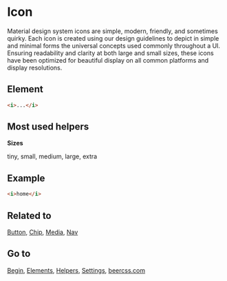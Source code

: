 # Icon

Material design system icons are simple, modern, friendly, and sometimes quirky. Each icon is created using our design guidelines to depict in simple and minimal forms the universal concepts used commonly throughout a UI. Ensuring readability and clarity at both large and small sizes, these icons have been optimized for beautiful display on all common platforms and display resolutions.

## Element

```html
<i>...</i>
```

## Most used helpers

**Sizes**

tiny, small, medium, large, extra

## Example

```html
<i>home</i>
```

## Related to
[Button](https://github.com/beercss/beercss/blob/main/docs/BUTTON.md), [Chip](https://github.com/beercss/beercss/blob/main/docs/CHIP.md), [Media](https://github.com/beercss/beercss/blob/main/docs/MEDIA.md), [Nav](https://github.com/beercss/beercss/blob/main/docs/NAV.md)

## Go to
[Begin](https://github.com/beercss/beercss/blob/main/docs/INDEX.md), [Elements](https://github.com/beercss/beercss/blob/main/docs/ELEMENTS.md), [Helpers](https://github.com/beercss/beercss/blob/main/docs/HELPERS.md), [Settings](https://github.com/beercss/beercss/blob/main/docs/SETTINGS.md), [beercss.com](https://www.beercss.com)
